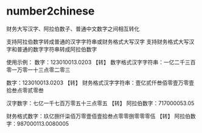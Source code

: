 # number2chinese
财务大写汉字、阿拉伯数子、普通中文数字之间相互转化

支持阿拉伯数字转成普通的汉字字符串或财务格式大写汉字
支持财务格式大写汉字和普通的数字字符串转成阿拉伯数字

使用示例：
数字：123010013.0203 【转】 数字格式汉字字符串：一亿二千三百零一万零一十三点零二零三

数字：123010013.0203 【转】 财务格式汉字字符串：壹亿贰仟叁佰零壹万零壹拾叁点零贰零叁

汉字数字：七亿一千七百万零五十三点零五 【转】 阿拉伯数字：717000053.05

财务格式数字：玖亿捌仟柒佰万零壹佰壹拾叁点零零捌零零零伍 【转】 阿拉伯数字：987000113.0080005
